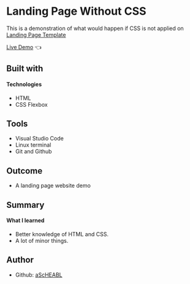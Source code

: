 # Landing Page Without CSS

This is a demonstration of what would happen if CSS is not applied on  [Landing Page Template](https://github.com/aScHEABL/Landing-page-template) <br>

[Live Demo](https://ascheabl.github.io/Landing-page-template-without-CSS/) 👈 <br>

## Built with <br>
#### Technologies <br>

- HTML <br>
- CSS Flexbox <br>

## Tools <br>

- Visual Studio Code <br>
- Linux terminal <br>
- Git and Github <br>

## Outcome <br>

- A landing page website demo <br>

## Summary <br>

#### What I learned <br>

- Better knowledge of HTML and CSS.
- A lot of minor things.

## Author

- Github: [aScHEABL](https://github.com/aScHEABL)
